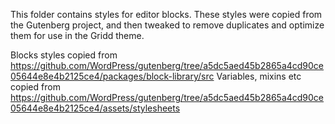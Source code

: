 This folder contains styles for editor blocks.
These styles were copied from the Gutenberg project, and then tweaked to remove duplicates and optimize them for use in the Gridd theme.

Blocks styles copied from https://github.com/WordPress/gutenberg/tree/a5dc5aed45b2865a4cd90ce05644e8e4b2125ce4/packages/block-library/src
Variables, mixins etc copied from https://github.com/WordPress/gutenberg/tree/a5dc5aed45b2865a4cd90ce05644e8e4b2125ce4/assets/stylesheets
